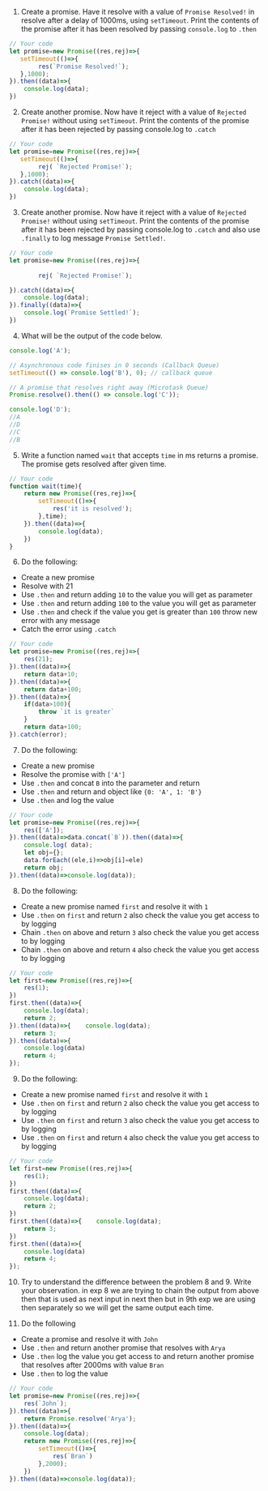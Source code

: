 1. Create a promise. Have it resolve with a value of `Promise Resolved!` in resolve after a delay of 1000ms, using `setTimeout`. Print the contents of the promise after it has been resolved by passing `console.log` to `.then`

```js
// Your code
let promise=new Promise((res,rej)=>{
   setTimeout(()=>{
        res(`Promise Resolved!`);
   },1000);
}).then((data)=>{
    console.log(data);
})

```

2. Create another promise. Now have it reject with a value of `Rejected Promise!` without using `setTimeout`. Print the contents of the promise after it has been rejected by passing console.log to `.catch`

```js
// Your code
let promise=new Promise((res,rej)=>{
   setTimeout(()=>{
        rej( `Rejected Promise!`);
   },1000);
}).catch((data)=>{
    console.log(data);
})

```

3. Create another promise. Now have it reject with a value of `Rejected Promise!` without using `setTimeout`. Print the contents of the promise after it has been rejected by passing console.log to `.catch` and also use `.finally` to log message `Promise Settled!`.

```js
// Your code
let promise=new Promise((res,rej)=>{
 
        rej( `Rejected Promise!`);

}).catch((data)=>{
    console.log(data);
}).finally((data)=>{
    console.log(`Promise Settled!`);
})
```

4. What will be the output of the code below.

```js
console.log('A');

// Asynchronous code finises in 0 seconds (Callback Queue)
setTimeout(() => console.log('B'), 0); // callback queue

// A promise that resolves right away (Microtask Queue)
Promise.resolve().then(() => console.log('C'));

console.log('D');
//A
//D
//C
//B
```

5. Write a function named `wait` that accepts `time` in ms returns a promise. The promise gets resolved after given time.

```js
// Your code
function wait(time){
    return new Promise((res,rej)=>{
        setTimeout(()=>{
            res('it is resolved');
        },time);
    }).then((data)=>{
        console.log(data);
    })
}
```

6. Do the following:

- Create a new promise
- Resolve with 21
- Use `.then` and return adding `10` to the value you will get as parameter
- Use `.then` and return adding `100` to the value you will get as parameter
- Use `.then` and check if the value you get is greater than `100` throw new error with any message
- Catch the error using `.catch`

```js
// Your code
let promise=new Promise((res,rej)=>{
    res(21);
}).then((data)=>{
    return data+10;
}).then((data)=>{
    return data+100;
}).then((data)=>{
    if(data>100){
        throw `it is greater`
    }
    return data+100;
}).catch(error);

```

7. Do the following:

- Create a new promise
- Resolve the promise with `['A']`
- Use `.then` and concat `B` into the parameter and return
- Use `.then` and return and object like `{0: 'A', 1: 'B'}`
- Use `.then` and log the value

```js
// Your code
let promise=new Promise((res,rej)=>{
    res(['A']);
}).then((data)=>data.concat(`B`)).then((data)=>{
    console.log( data);
    let obj={};
    data.forEach((ele,i)=>obj[i]=ele)
    return obj;
}).then((data)=>console.log(data));
```

8. Do the following:

- Create a new promise named `first` and resolve it with `1`
- Use `.then` on `first` and return `2` also check the value you get access to by logging
- Chain `.then` on above and return `3` also check the value you get access to by logging
- Chain `.then` on above and return `4` also check the value you get access to by logging

```js
// Your code
let first=new Promise((res,rej)=>{
    res(1);
})
first.then((data)=>{
    console.log(data);
    return 2;
}).then((data)=>{    console.log(data);
    return 3;
}).then((data)=>{
    console.log(data)
    return 4;    
});

```

9. Do the following:

- Create a new promise named `first` and resolve it with `1`
- Use `.then` on `first` and return `2` also check the value you get access to by logging
- Use `.then` on `first` and return `3` also check the value you get access to by logging
- Use `.then` on `first` and return `4` also check the value you get access to by logging

```js
// Your code
let first=new Promise((res,rej)=>{
    res(1);
})
first.then((data)=>{
    console.log(data);
    return 2;
})
first.then((data)=>{    console.log(data);
    return 3;
})
first.then((data)=>{
    console.log(data)
    return 4;    
});
```

10. Try to understand the difference between the problem 8 and 9. Write your observation.
in exp 8 we are trying to chain the output from above then that is used as next input in next then but in 9th exp we are using then separately so we will get the same output each time.

11. Do the following

- Create a promise and resolve it with `John`
- Use `.then` and return another promise that resolves with `Arya`
- Use `.then` log the value you get access to and return another promise that resolves after 2000ms with value `Bran`
- Use `.then` to log the value

```js
// Your code
let promise=new Promise((res,rej)=>{
    res(`John`);
}).then((data)=>{
    return Promise.resolve('Arya');
}).then((data)=>{
    console.log(data);
    return new Promise((res,rej)=>{
        setTimeout(()=>{
            res(`Bran`)
        },2000);
    })
}).then((data)=>console.log(data));
```
